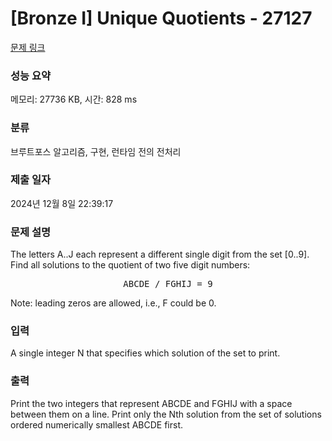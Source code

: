 # [Bronze I] Unique Quotients - 27127 

[문제 링크](https://www.acmicpc.net/problem/27127) 

### 성능 요약

메모리: 27736 KB, 시간: 828 ms

### 분류

브루트포스 알고리즘, 구현, 런타임 전의 전처리

### 제출 일자

2024년 12월 8일 22:39:17

### 문제 설명

<p>The letters A..J each represent a different single digit from the set [0..9]. Find all solutions to the quotient of two five digit numbers:</p>

<pre style="text-align: center;">ABCDE / FGHIJ = 9</pre>

<p>Note: leading zeros are allowed, i.e., F could be 0.</p>

### 입력 

 <p>A single integer N that specifies which solution of the set to print.</p>

### 출력 

 <p>Print the two integers that represent ABCDE and FGHIJ with a space between them on a line. Print only the Nth solution from the set of solutions ordered numerically smallest ABCDE first.</p>

